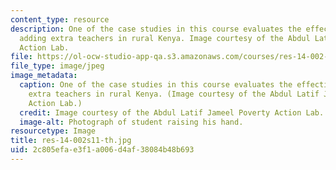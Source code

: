 ```yaml
---
content_type: resource
description: One of the case studies in this course evaluates the effectiveness of
  adding extra teachers in rural Kenya. Image courtesy of the Abdul Latif Jameel Poverty
  Action Lab.
file: https://ol-ocw-studio-app-qa.s3.amazonaws.com/courses/res-14-002-abdul-latif-jameel-poverty-action-lab-executive-training-evaluating-social-programs-2011-spring-2011/2c805efae3f1a006d4af38084b48b693_res-14-002s11-th.jpg
file_type: image/jpeg
image_metadata:
  caption: One of the case studies in this course evaluates the effectiveness of adding
    extra teachers in rural Kenya. (Image courtesy of the Abdul Latif Jameel Poverty
    Action Lab.)
  credit: Image courtesy of the Abdul Latif Jameel Poverty Action Lab.
  image-alt: Photograph of student raising his hand.
resourcetype: Image
title: res-14-002s11-th.jpg
uid: 2c805efa-e3f1-a006-d4af-38084b48b693
---
```

